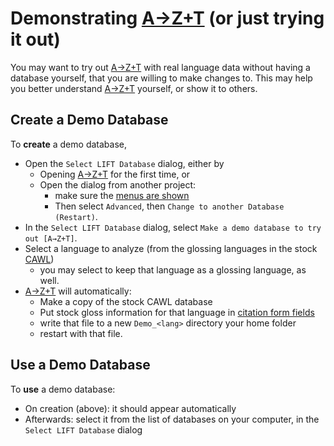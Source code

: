 # Demonstrating [A→Z+T] (or just trying it out)

You may want to try out [A→Z+T] with real language data without having a database yourself, that you are willing to make changes to. This may help you better understand [A→Z+T] yourself, or show it to others.

## Create a Demo Database
To **create** a demo database,
- Open the `Select LIFT Database` dialog, either by
  - Opening [A→Z+T] for the first time, or
  - Open the dialog from another project:
    - make sure the [menus are shown](MENUS.md)
    - Then select `Advanced`, then `Change to another Database (Restart)`.
- In the `Select LIFT Database` dialog, select `Make a demo database to try out [A→Z+T]`.
- Select a language to analyze (from the glossing languages in the stock [CAWL])
  - you may select to keep that language as a glossing language, as well.
- [A→Z+T] will automatically:
  - Make a copy of the stock CAWL database
  - Put stock gloss information for that language in [citation form fields](CITATIONFORMS.md)
  - write that file to a new `Demo_<lang>` directory your home folder
  - restart with that file.

## Use a Demo Database
To **use** a demo database:
- On creation (above): it should appear automatically
- Afterwards: select it from the list of databases on your computer, in the `Select LIFT Database` dialog

[A→Z+T]:  https://github.com/kent-rasmussen/azt
[WeSay]:  https://software.sil.org/wesay/
[FLEx]: https://software.sil.org/fieldworks/
[LIFT]: https://code.google.com/archive/p/lift-standard/
[CAWL]: http://www.comparalex.org/resources/SIL%20Comparative%20African%20Word%20List.pdf
